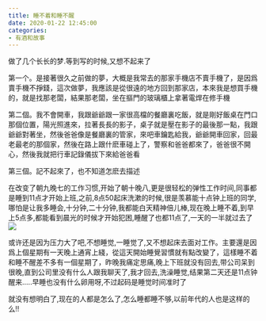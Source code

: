 ```yaml
---
title: 睡不着和睡不醒
date: 2020-01-22 12:45:00
categories: 
- 有酒和故事
---
```

做了几个长长的梦.等到写的时候,又想不起来了

第一个。是接著很久之前做的夢，大概是我常去的那家手機店不賣手機了，是因爲賣手機不掙錢，這次做夢，我應該是從很遠的地方回到那家店，本來我是想買手機的，就是找那老闆，結果那老闆，坐在摳門的玻璃櫃上拿著電焊在修手機

第二個。我不會開車，我跟爺爺跟一家很高檔的餐廳裏吃飯，就是剛好飯桌在門口那個位置，陽光照進來，拉著長長的影子，桌子就是壓在影子的最後那一點，我跟爺爺對著坐，然後爸爸像是餐廳裏的管家，來吧車鑰匙給我，爺爺開車回家，回最老最老的那個家，然後在路上跟什麽車碰上了，警察和爸爸都來了，爸爸很不開心，然後我就把行車記錄儀拔下來給爸爸看

第三個。記不起來了，也不知道怎麽去描述

在改变了朝九晚七的工作习惯,开始了朝十晚八,更是很轻松的弹性工作时间,同事都是睡到11点才开始上班,之前,8点50起床洗漱的时候,很是羡慕能十点钟上班的同学,哪怕是让我多睡会,十分钟,二十分钟,我都能白天精神倍儿棒,现在晚上睡不着,到早上5点多,都能看到晨光的时候才开始犯困,睡醒了也都11点了,一天的一半就过去了
![](https://hexosrc.oss-cn-shenzhen.aliyuncs.com/blog/2020/01/photo_2020-01-22_16-23-31.jpg)

或许还是因为压力大了吧,不想睡觉,一睡觉了,又不想起床去面对工作。主要還是因爲上個星期有一天晚上通宵上綫，從這天開始睡覺習慣就有點改變了，這樣睡不着和睡不醒差不多有一個星期了，昨晚我痛定思痛,晚上下班就没有回去,带公司呆到很晚,直到公司里没有什么人跟我聊天了,我才回去,洗澡睡觉,结果第二天还是11点钟醒来.....早睡也没有什么卵用呀,不过起码是睡觉时间准时了

就没有想明白了,现在的人都是怎么了,怎么睡都睡不够,以前年代的人也是这样的么!!
